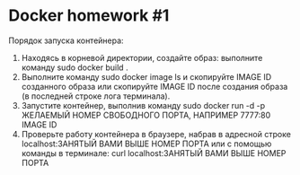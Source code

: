 # Docker homework #1
Порядок запуска контейнера:
1. Находясь в корневой директории, создайте образ: выполните команду sudo docker build .
2. Выполните команду sudo docker image ls и скопируйте IMAGE ID созданного образа или скопируйте IMAGE ID
после создания образа (в последней строке лога терминала).
3. Запустите контейнер, выполнив команду sudo docker run -d -p ЖЕЛАЕМЫЙ НОМЕР СВОБОДНОГО ПОРТА, НАПРИМЕР 7777:80 IMAGE ID
4. Проверьте работу контейнера в браузере, набрав в адресной строке localhost:ЗАНЯТЫЙ ВАМИ ВЫШЕ НОМЕР ПОРТА
или с помощью команды в терминале: curl localhost:ЗАНЯТЫЙ ВАМИ ВЫШЕ НОМЕР ПОРТА
